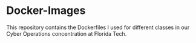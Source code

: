 # Docker-Images
This repository contains the Dockerfiles I used for different classes in our Cyber Operations concentration at Florida Tech.
